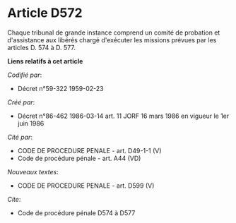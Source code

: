 # Article D572

Chaque tribunal de grande instance comprend un comité de probation et d'assistance aux libérés chargé d'exécuter les missions
prévues par les articles D. 574 à D. 577.

**Liens relatifs à cet article**

_Codifié par_:

  - Décret n°59-322 1959-02-23

_Créé par_:

  - Décret n°86-462 1986-03-14 art. 11 JORF 16 mars 1986 en vigueur le 1er juin 1986

_Cité par_:

  - CODE DE PROCEDURE PENALE - art. D49-1-1 (V)
  - Code de procédure pénale - art. A44 (VD)

_Nouveaux textes_:

  - CODE DE PROCEDURE PENALE - art. D599 (V)

_Cite_:

  - Code de procédure pénale D574 à D577
